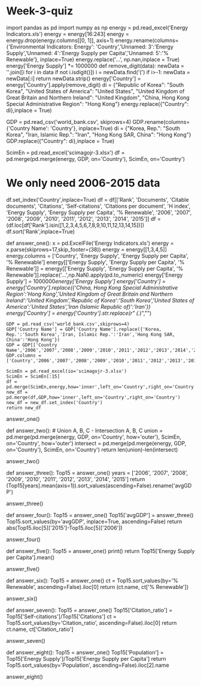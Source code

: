# Week-3-quiz
import pandas as pd
import numpy as np
energy = pd.read_excel('Energy Indicators.xls')
energy = energy[16:243]
energy = energy.drop(energy.columns[[0, 1]], axis=1)
energy.rename(columns={'Environmental Indicators: Energy': 'Country','Unnamed: 3':'Energy Supply','Unnamed: 4':'Energy Supply per Capita','Unnamed: 5':'% Renewable'}, inplace=True)
energy.replace('...', np.nan,inplace = True)
energy['Energy Supply'] *= 1000000
def remove_digit(data):
    newData = ''.join([i for i in data if not i.isdigit()])
    i = newData.find('(')
    if i>-1: newData = newData[:i]
    return newData.strip()
energy['Country'] = energy['Country'].apply(remove_digit)
di = {"Republic of Korea": "South Korea",
"United States of America": "United States",
"United Kingdom of Great Britain and Northern Ireland": "United Kingdom",
"China, Hong Kong Special Administrative Region": "Hong Kong"}
energy.replace({"Country": di},inplace = True)

GDP = pd.read_csv('world_bank.csv', skiprows=4)
GDP.rename(columns={'Country Name': 'Country'}, inplace=True)
di = {"Korea, Rep.": "South Korea", 
"Iran, Islamic Rep.": "Iran",
"Hong Kong SAR, China": "Hong Kong"}
GDP.replace({"Country": di},inplace = True)

ScimEn = pd.read_excel('scimagojr-3.xlsx')
df = pd.merge(pd.merge(energy, GDP, on='Country'), ScimEn, on='Country')

# We only need 2006-2015 data
df.set_index('Country',inplace=True)
df = df[['Rank', 'Documents', 'Citable documents', 'Citations', 'Self-citations', 'Citations per document', 'H index', 'Energy Supply', 'Energy Supply per Capita', '% Renewable', '2006', '2007', '2008', '2009', '2010', '2011', '2012', '2013', '2014', '2015']]
df = (df.loc[df['Rank'].isin([1,2,3,4,5,6,7,8,9,10,11,12,13,14,15])])
df.sort('Rank',inplace=True)

def answer_one():
    x = pd.ExcelFile('Energy Indicators.xls')
    energy = x.parse(skiprows=17,skip_footer=(38))
    energy = energy[[1,3,4,5]]
    energy.columns = ['Country', 'Energy Supply', 'Energy Supply per Capita', '% Renewable']
    energy[['Energy Supply', 'Energy Supply per Capita', '% Renewable']] =  energy[['Energy Supply', 'Energy Supply per Capita', '% Renewable']].replace('...',np.NaN).apply(pd.to_numeric)
    energy['Energy Supply'] = 1000000*energy['Energy Supply']
    energy['Country'] = energy['Country'].replace({'China, Hong Kong Special Administrative Region':'Hong Kong','United Kingdom of Great Britain and Northern Ireland':'United Kingdom','Republic of Korea':'South Korea','United States of America':'United States','Iran (Islamic Republic of)':'Iran'})
    energy['Country'] = energy['Country'].str.replace(r" \(.*\)","")

    GDP = pd.read_csv('world_bank.csv',skiprows=4)
    GDP['Country Name'] = GDP['Country Name'].replace({'Korea, Rep.':'South Korea','Iran, Islamic Rep.':'Iran','Hong Kong SAR, China':'Hong Kong'})
    GDP = GDP[['Country Name','2006','2007','2008','2009','2010','2011','2012','2013','2014','2015']]
    GDP.columns = ['Country','2006','2007','2008','2009','2010','2011','2012','2013','2014','2015']

    ScimEn = pd.read_excel(io='scimagojr-3.xlsx')
    ScimEn = ScimEn[:15]
    df = pd.merge(ScimEn,energy,how='inner',left_on='Country',right_on='Country')
    new_df = pd.merge(df,GDP,how='inner',left_on='Country',right_on='Country')
    new_df = new_df.set_index('Country')
    return new_df
answer_one()





def answer_two():
    # Union A, B, C - Intersection A, B, C
    union = pd.merge(pd.merge(energy, GDP, on='Country', how='outer'), ScimEn, on='Country', how='outer')
    intersect = pd.merge(pd.merge(energy, GDP, on='Country'), ScimEn, on='Country')
    return len(union)-len(intersect)

answer_two()




def answer_three():
    Top15 = answer_one()
    years = ['2006', '2007', '2008', '2009', '2010', '2011', '2012', '2013', '2014', '2015']
    return (Top15[years].mean(axis=1)).sort_values(ascending=False).rename('avgGDP')

answer_three()




def answer_four():
    Top15 = answer_one()
    Top15['avgGDP'] = answer_three()
    Top15.sort_values(by='avgGDP', inplace=True, ascending=False)
    return abs(Top15.iloc[5]['2015']-Top15.iloc[5]['2006'])

answer_four()







def answer_five():
    Top15 = answer_one()
    print()
    return Top15['Energy Supply per Capita'].mean()

answer_five()





def answer_six():
    Top15 = answer_one()
    ct = Top15.sort_values(by='% Renewable', ascending=False).iloc[0]
    return (ct.name, ct['% Renewable'])

answer_six()






def answer_seven():
    Top15 = answer_one()
    Top15['Citation_ratio'] = Top15['Self-citations']/Top15['Citations']
    ct = Top15.sort_values(by='Citation_ratio', ascending=False).iloc[0]
    return ct.name, ct['Citation_ratio']

answer_seven()





def answer_eight():
    Top15 = answer_one()
    Top15['Population'] = Top15['Energy Supply']/Top15['Energy Supply per Capita']
    return Top15.sort_values(by='Population', ascending=False).iloc[2].name

answer_eight()



